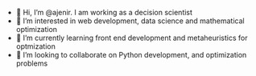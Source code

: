 - 👋 Hi, I’m @ajenir. I am working as a decision scientist
- 👀 I’m interested in web development, data science and mathematical optimization
- 🌱 I’m currently learning front end development and metaheuristics for optmization
- 💞️ I’m looking to collaborate on Python development, and optimization problems


<!---
- 📫 How to reach me 
ajenir/ajenir is a ✨ special ✨ repository because its `README.md` (this file) appears on your GitHub profile.
You can click the Preview link to take a look at your changes.
--->
